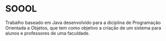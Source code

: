 # SOOOL
Trabalho baseado em Java desenvolvido para a diciplina de Programação Orientada a Objetos, 
que tem como objetivo a criação de um sistema para alunos e professores de uma faculdade.
